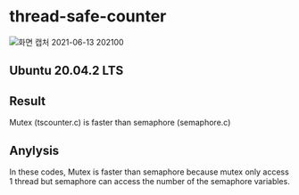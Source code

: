 # thread-safe-counter

![화면 캡처 2021-06-13 202100](https://user-images.githubusercontent.com/82162578/121805766-8c370780-cc87-11eb-9585-f664d89992fd.jpg)

## Ubuntu 20.04.2 LTS


## Result
Mutex (tscounter.c) is faster than semaphore (semaphore.c)

## Anylysis
In these codes, Mutex is faster than semaphore because mutex only access 1 thread but semaphore can access the number of the semaphore variables.


